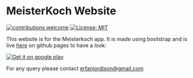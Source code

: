 # MeisterKoch Website
[![contributions welcome](https://img.shields.io/badge/contributions-welcome-brightgreen.svg?style=flat)](https://github.com/dwyl/esta/issues) [![License: MIT](https://img.shields.io/badge/License-MIT-yellow.svg)](https://opensource.org/licenses/MIT)

This website is for the Meisterkoch app. It is made using bootstrap and is live [here](https://sayederfanarefin.github.io/MeisterKochWebsite/) on github pages to have a look:


[![Get it on google play](https://play.google.com/intl/en_us/badges/static/images/badges/en_badge_web_generic.png)](https://play.google.com/store/apps/details?id=info.sayederfanarefin.meisterkoch)

For any query please contact erfanjordison@gmail.com

